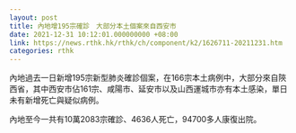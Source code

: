 ```yaml
---
layout: post
title: 內地增195宗確診　大部分本土個案來自西安市
date: 2021-12-31 10:12:01.000000000 +08:00
link: https://news.rthk.hk/rthk/ch/component/k2/1626711-20211231.htm
categories: rthk
---
```


內地過去一日新增195宗新型肺炎確診個案，在166宗本土病例中，大部分來自陝西省，其中西安市佔161宗、咸陽市、延安市以及山西運城市亦有本土感染，單日未有新增死亡與疑似病例。

內地至今一共有10萬2083宗確診、4636人死亡，94700多人康復出院。

